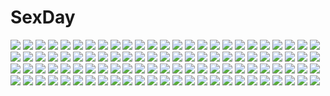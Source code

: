 # SexDay
![](https://konachan.com/image/043dbb888057c431b660e849b11ada03/Konachan.com%20-%2010257%20tagme.jpg)
![](https://konachan.com/image/0580de8383de618607c51a31d62423f6/Konachan.com%20-%20245584%20blonde_hair%20braids%20breasts%20cafeore%20chain%20clouds%20gloves%20green_eyes%20petals%20saber%20saber_alter%20short_hair%20sky%20sword%20thighhighs%20weapon%20yellow_eyes.jpg)
![](https://konachan.com/jpeg/91cfe4bca6b76bddbc6d6485025ce002/Konachan.com%20-%2030668%20aquaplus%20dengeki_hime%20leaf%20mitsumi_misato%20scan%20to_heart%20to_heart_2.jpg)
![](https://konachan.com/jpeg/c9e876a48857a2e7d02cd5d9f82df5db/Konachan.com%20-%20133711%20aliasing%20blue_eyes%20breasts%20cum%20gray_hair%20green_eyes%20kuuko%20long_hair%20nipples%20nude%20nyaruko%20penis%20pussy%20red_eyes%20red_hair%20tribadism%20y.ssanoha%20yuri.jpg)
![](https://konachan.com/image/560583386d73e013795be8de5b78bc9e/Konachan.com%20-%20139202%20ganaha_hibiki%20hagiwara_yukiho%20hoshii_miki%20idolmaster%20kikuchi_makoto%20kisaragi_chihaya%20rariemonn%20takatsuki_yayoi.jpg)
![](https://konachan.com/jpeg/72ba1521e901d404bac807cad23f0c18/Konachan.com%20-%20255081%20bug_system%20censored%20game_cg%20glasses%20green_eyes%20haze_man_-_the_local_hero_-%20kyou_%28kurifuto%29%20long_hair%20mikazuki_touko%20open_shirt%20penis%20purple_hair.jpg)
![](https://konachan.com/jpeg/9b8e382ebf941753e69db428493c6bc1/Konachan.com%20-%208817%20akaneiro_no_palette%20canvas2_niji_iro_no_sketch%20hasumi_elan%20housen_elis.jpg)
![](https://konachan.com/image/d0a8ec312e8db9c25a0ffa8ceeeeb0b9/Konachan.com%20-%20249332%202girls%20anthropomorphism%20eurasian_eagle-owl_%28kemono_friends%29%20kemono_friends%20northern_white-faced_owl_%28kemono_friends%29%20tagme_%28artist%29.jpg)
![](https://konachan.com/image/836baf4fcb190dd70c5234a9786f7325/Konachan.com%20-%20201246%20all_male%20anthropomorphism%20blonde_hair%20long_hair%20lowlight_kirilenko%20male%20shishiou%20sword%20touken_ranbu%20weapon.jpg)
![](https://konachan.com/image/c7f240aef8c10b4c98fca04dce8e242e/Konachan.com%20-%2025272%20animal_ears%20catgirl.jpg)
![](https://konachan.com/image/9d01bdb9788113f0a0cace3c09ed63d0/Konachan.com%20-%20119098%20akemi_homura%20flowers%20kaname_madoka%20mahou_shoujo_madoka_magica%20miki_sayaka%20sakura_kyouko%20sodapop_%28iemaki%29%20tomoe_mami.jpg)
![](https://konachan.com/image/106fd9eeeb2c7706bad84cb79613a9ab/Konachan.com%20-%207112%20gagraphic%20logo%20loli%20tobe_sunaho%20watermark.jpg)
![](https://konachan.com/image/a7763fc5042da5c7f5111ea62ccf246c/Konachan.com%20-%2052964%20amatsu_touko%20marginal_skip%20misagiri_kanade%20mitha%20miyazaki_yukina%20moonstone%20neithright_heithlover%20sheila_el_elise.jpg)
![](https://konachan.com/image/2aa278f3247f00c550098869845f3c6b/Konachan.com%20-%2093649%202girls%20blue_hair%20brown_hair%20ginta%20green_eyes%20original%20panties%20pantyhose%20red_eyes%20underwear%20yuri.jpg)
![](https://konachan.com/jpeg/0ba877c6c144cf98e1ddba112687dce9/Konachan.com%20-%20121997%20blonde_hair%20f7%28eiki%29%20hat%20moriya_suwako%20polychromatic%20touhou%20yellow_eyes.jpg)
![](https://konachan.com/jpeg/ead1453161c70651f34e7a96ebadf2cd/Konachan.com%20-%20125568%20blonde_hair%20flandre_scarlet%20haipa_okara%20hat%20red_eyes%20touhou%20vampire%20wings.jpg)
![](https://konachan.com/image/47e11b1e19552a540675a291ea900edc/Konachan.com%20-%2095428%20dress%20komeiji_satori%20natsumi_akira%20purple_hair%20short_hair%20touhou%20wedding_attire.jpg)
![](https://konachan.com/image/5213e1ab6ef451d2b8d78c6a2c2b75e0/Konachan.com%20-%2044455%20blue_eyes%20blush%20nanao_naru%20purple_hair%20ribbons%20school_uniform%20teddy_bear%20valentine.jpg)
![](https://konachan.com/image/05cc43c2c45f2682efcf2e1963173630/Konachan.com%20-%2085170%20alucard%20gun%20hellsing%20moon%20weapon.jpg)
![](https://konachan.com/image/029b2b63ae74703ff1e6933148252945/Konachan.com%20-%20170900%20armin_arlert%20black_hair%20blonde_hair%20book%20brown_hair%20eren_jaeger%20glasses%20gray_eyes%20green_eyes%20group%20hanji_zoe%20kiragera%20scarf%20short_hair%20tie%20yellow_eyes.jpg)
![](https://konachan.com/jpeg/5a9e848798e9c9c3c5032866de2aba84/Konachan.com%20-%20285419%20aliasing%20aqua_eyes%20aqua_hair%20ayamy%20blush%20breast_hold%20breasts%20cameltoe%20cleavage%20dress%20garter_belt%20long_hair%20maid%20panties%20stockings%20underwear.jpg)
![](https://konachan.com/jpeg/f629205608b0b0f13ec548caca9ae2e5/Konachan.com%20-%20289920%20bed%20blush%20breasts%20collar%20idolmaster%20navel%20no_bra%20noriuma%20panties%20phone%20pink_eyes%20pink_hair%20shirt_lift%20short_hair%20tears%20underboob%20underwear%20wristwear.jpg)
![](https://konachan.com/image/b54e4b8421f3a05b24a4d4477db16470/Konachan.com%20-%20124336%20aqua_eyes%20aqua_hair%20breasts%20collar%20league_of_legends%20long_hair%20nipples%20nude%20oni-noboru%20pussy%20sona_buvelle%20thighhighs%20twintails%20uncensored.jpg)
![](https://konachan.com/jpeg/7e13ea80c790dcd90421510e73dab3b4/Konachan.com%20-%20149613%20game_cg%20ko%7Echa%20saimon_misumi%20witch%27s_garden.jpg)
![](https://konachan.com/image/0868865fdf063acb0356255b3949c3a7/Konachan.com%20-%2018584%20animal_ears%20asobi_ni_iku_yo%21%20bell%20blonde_hair%20catgirl%20collar%20eris_%28asobi_ni_iku_yo%21%29%20houden_eizou%20long_hair%20tail%20white.jpg)
![](https://konachan.com/jpeg/ae8e185250a4416cbbf34a58abe88073/Konachan.com%20-%20233057%20aqua_eyes%20bell%20blonde_hair%20bondage%20bow%20breasts%20cait%20christmas%20dress%20elbow_gloves%20garter_belt%20gloves%20headband%20kashiwazaki_sena%20long_hair%20signed%20white.jpg)
![](https://konachan.com/image/2107a08887d4920a1acb21e0dae9df79/Konachan.com%20-%20297809%20anthropomorphism%20barefoot%20japanese_clothes%20kantai_collection%20panties%20sketch%20underwear%20zarashi%20zuihou_%28kancolle%29.jpg)
![](https://konachan.com/image/d49b3960d82586ae810c64b0c2ffdfde/Konachan.com%20-%2051445%20hatsune_miku%20komatsu_eiji%20vocaloid.jpg)
![](https://konachan.com/image/f21ce00ddce9536e95dae255af7435b7/Konachan.com%20-%20195163%20boots%20brown_hair%20dress%20forest%20green_eyes%20kanbe_kotori%20key%20long_hair%20nor_%28artist%29%20panties%20rewrite%20school_uniform%20thighhighs%20tree%20underwear%20visualart.jpg)
![](https://konachan.com/jpeg/2e1f23be18b5342bc6efda3eebf07910/Konachan.com%20-%20220034%20black_hair%20brown_hair%20flowers%20gloves%20gray_hair%20group%20long_hair%20petals%20purple_hair%20ribbons%20short_hair%20skirt%20thighhighs%20tree%20twintails%20weapon.jpg)
![](https://konachan.com/jpeg/764854cdad7756b8acbb5eead81cc8f5/Konachan.com%20-%20240429%20black_hair%20drink%20eyepatch%20kasagarasu%20orange_eyes%20original%20short_hair%20sumi_elias%20tail%20techgirl.jpg)
![](https://konachan.com/image/ba92f9445998af745f02f246b1c6037c/Konachan.com%20-%2040319%20fujima_takuya%20hatsune_miku%20kagamine_rin%20swimsuit%20vocaloid.jpg)
![](https://konachan.com/jpeg/72e370e6cd78e283a815081c57c0a472/Konachan.com%20-%20260332%20aoi_haruto%20barefoot%20black_hair%20blue_hair%20front_wing%20game_cg%20gloves%20green_eyes%20kick%20long_hair%20male%20nogami%20ponytail%20short_hair%20watanabe_akio.jpg)
![](https://konachan.com/image/ab3cb9ea1127b98bece93925144ad13f/Konachan.com%20-%2042391%20allegro_mistic%20blonde_hair%20calendar%20flowers%20goth-loli%20hat%20lolita_fashion%20purple_eyes%20rose%20tagme%20thighhighs.jpg)
![](https://konachan.com/jpeg/ded95ebabaf2bccf0725f10df1b18587/Konachan.com%20-%2055700%2077%20brown_hair%20green_eyes%20hoshiba_sora%20long_hair%20ponytail%20school_uniform%20tenmaso%20wink.jpg)
![](https://konachan.com/image/6f60dcd722a65e1ac1879fcff70410a5/Konachan.com%20-%20267590%20brown_eyes%20hat%20hoodie%20island_%28game%29%20long_hair%20ohara_rinne%20ttnap%20white_hair.jpg)
![](https://konachan.com/image/0da03bb40eeb4f81879c940346a682d3/Konachan.com%20-%2023360%20animal%20animal_ears%20born_freaks%20cat%20catgirl%20summer.jpg)
![](https://konachan.com/image/bb8a5ceca14ab7776176a7f4c67ee0c9/Konachan.com%20-%20149692%20bikini%20culture_japan%20hoshikawa_kanata%20iizuki_tasuku%20navel%20suenaga_mirai%20swimsuit.jpg)
![](https://konachan.com/jpeg/df118a3ec7d25f211a32dd56907cbe78/Konachan.com%20-%20221673%20dress%20microphone%20mizuki_nana%20original%20ponytail%20tsubura.jpg)
![](https://konachan.com/image/da5cbeb99e425d4de9f55e7ace7b8acb/Konachan.com%20-%2062388%20nipples%20nude%20tagme.jpg)
![](https://konachan.com/image/a22834c91ad7518af4cec806235888b2/Konachan.com%20-%2068163%20blue_hair%20brown_hair%20game_cg%20gray_hair%20green_eyes%20group%20hanafubuki%20miyano_shion%20orange_eyes%20purple_hair%20red_eyes%20school_uniform%20yellow_eyes.jpg)
![](https://konachan.com/jpeg/748f4a917de65b6a118e6704d85239ab/Konachan.com%20-%20139245%202girls%20bed%20candy%20flandre_scarlet%20food%20lollipop%20moon%20neko_kumichou_%28alia%29%20panties%20remilia_scarlet%20touhou%20underwear%20vampire.jpg)
![](https://konachan.com/jpeg/268c1417eb99dc32babadc728560795c/Konachan.com%20-%20278313%20anthropomorphism%20bed%20blonde_hair%20blush%20breast_hold%20green_eyes%20kantai_collection%20long_hair%20navel%20nipples%20nude%20rensanma%20twintails.jpg)
![](https://konachan.com/image/6c14cfd16b18198b0c2b7e982bac9b31/Konachan.com%20-%2022988%20bleach%20soifon.jpg)
![](https://konachan.com/image/f80dddb30005102c548a67f3b055a1e8/Konachan.com%20-%20192922%20bicolored_eyes%20brown_hair%20candy%20hajida%20lollipop%20long_hair%20original%20skirt%20thighhighs%20zettai_ryouiki.jpg)
![](https://konachan.com/image/e582f4e17c99de02bcc2d26a2dfd42d3/Konachan.com%20-%2014993%20all_male%20male%20naruto%20uzumaki_naruto.jpg)
![](https://konachan.com/image/7aecb36f28eb83b2cc746c145b79489c/Konachan.com%20-%20198376%20animal%20blue%20kakotomirai_%28harvester%29%20monochrome%20original.jpg)
![](https://konachan.com/jpeg/b9aab2c52cfec3f39fcdc021493cbcbb/Konachan.com%20-%20183475%20barefoot%20bikini%20black_hair%20breasts%20chiro%20cleavage%20green_eyes%20long_hair%20original%20pointed_ears%20swimsuit.jpg)
![](https://konachan.com/jpeg/21ff4e4ddea8ae464887f18e0058cf9f/Konachan.com%20-%20145883%20bed%20bondage%20breasts%20fingering%20masturbation%20miyama-zero%20navel%20nipples%20original%20short_hair.jpg)
![](https://konachan.com/image/b7aab7e254354e8a9b02cb7e95221ad7/Konachan.com%20-%20242952%20archer%20black_hair%20blush%20breasts%20couch%20fate_%28series%29%20jyt%20long_hair%20male%20navel%20penis%20pussy%20red_eyes%20sex%20spread_legs%20thighhighs%20uncensored.jpg)
![](https://konachan.com/image/103da1f7816f3aae82f1f84108ec3579/Konachan.com%20-%2045762%20brown_eyes%20brown_hair%20cherry_blossoms%20clouds%20flowers%20horibe_hiderou%20kneehighs%20petals%20school_uniform%20short_hair%20skirt%20sky.jpg)
![](https://konachan.com/image/912c1fb1841530aba1f59760e511bd36/Konachan.com%20-%20275071%20anthropomorphism%20autumn%20boots%20brown%20brown_hair%20dress%20food%20hinata_yuu_%28artist%29%20kantai_collection%20leaves%20school_uniform%20short_hair%20yukikaze_%28kancolle%29.jpg)
![](https://konachan.com/jpeg/c3bc230cd25ac5002280324fcf895fab/Konachan.com%20-%2015993%20close%20glasses%20hidaka_megumi%20hirakawa_natsumi%20koizumi_chika%20kyou_no_go_no_ni%20vector.jpg)
![](https://konachan.com/image/6e96a53ef0aa9799f3835f1fe53ff396/Konachan.com%20-%2070752%20all_male%20katekyou_hitman_reborn%20male%20sasagawa_ryohei.jpg)
![](https://konachan.com/jpeg/4b969e59c8ad1d78c0867c9880b33f3e/Konachan.com%20-%20277300%20anus%20ass%20beach%20blush%20bra%20breasts%20censored%20clouds%20dark_skin%20nipples%20original%20phone%20pussy%20sex%20skirt%20sky%20tan_lines%20underwear%20water%20wink%20wristwear.jpg)
![](https://konachan.com/jpeg/32346d77a48b6e52d4575d40ab2abf7e/Konachan.com%20-%20192293%20animal_ears%20breasts%20brown_hair%20cleavage%20fang%20imaizumi_kagerou%20pink_eyes%20shirosato%20tail%20touhou%20wolfgirl.jpg)
![](https://konachan.com/image/b438e544de604de2e9345bfccc3f6fe1/Konachan.com%20-%2033539%20tagme%20ultra_maniac.jpg)
![](https://konachan.com/image/273cb72891be3b3ec65594f86adc42d9/Konachan.com%20-%20153245%20cropped%20dragon%20gia%20moon%20original%20purple_eyes.jpg)
![](https://konachan.com/jpeg/dc1a9994127fa1f41b4224f48f3c5536/Konachan.com%20-%20295353%20aoi_kumiko%20ass%20black_hair%20cameltoe%20flat_chest%20leotard%20loli%20original%20pantyhose%20signed%20third-party_edit.jpg)
![](https://konachan.com/image/647739cc8ceaea8649b16b7438735218/Konachan.com%20-%2070019%20close%20true_tears.jpg)
![](https://konachan.com/image/7d9546e217f65276e26f6d48dea44a01/Konachan.com%20-%20140527%20cigarette%20eyepatch%20hei_yan-m82a1%20original%20smoking%20tears.jpg)
![](https://konachan.com/jpeg/2a981cc5e754eada829933cac82d021d/Konachan.com%20-%2038528%20abhar%20blush%20brown_eyes%20brown_hair%20deep_blue_sky_%26_pure_white_wings%20misaki_kurehito%20school_uniform%20short_hair%20tie%20tsuyazaki_kokage.jpg)
![](https://konachan.com/image/81601bacdad6c517711fbf65990200dc/Konachan.com%20-%2072996%20brown_hair%20katanagatari%20long_hair%20ponytail%20red_hair%20yasuri_shichika.jpg)
![](https://konachan.com/image/93b9cad7e6d6cb461089251bc7a0b003/Konachan.com%20-%20198292%20anus%20aqua_eyes%20aqua_hair%20barefoot%20blush%20cum%20glasses%20jpeg_artifacts%20pussy%20sapphire_satou%20short_hair%20spread_legs%20spread_pussy%20tabitha%20uncensored.jpg)
![](https://konachan.com/image/0ef4314c45818b50d48c0d2b3287b6df/Konachan.com%20-%2032537%20lisianthus%20nerine%20pointed_ears%20shuffle.jpg)
![](https://konachan.com/image/fc475af93fc178688c322b82a98fe48a/Konachan.com%20-%208314%20tagme.jpg)
![](https://konachan.com/jpeg/5a679337c3b41ce4ef11de8df1478e1e/Konachan.com%20-%20192899%20breasts%20censored%20game_cg%20koutaro%20nipples%20pink_eyes%20pink_hair%20pussy%20short_hair%20spread_legs%20takara_ichiko%20tropical_vacation%20twinkle.jpg)
![](https://konachan.com/image/a20167b32f5510eb7121d85e9ad7c301/Konachan.com%20-%20255659%20animal%20animal_ears%20aqua_eyes%20black_hair%20blonde_hair%20breasts%20cleavage%20fox%20katana%20kimono%20kimura_%28ykimu%29%20male%20mask%20original%20red_eyes%20spear%20sword%20weapon.jpg)
![](https://konachan.com/image/0ae8dd250c621dc975eecc221eb40408/Konachan.com%20-%20298411%20christmas%20close%20doll%20drink%20food%20luode_huayuan%20original%20pantyhose%20puppet%20ribbons.jpg)
![](https://konachan.com/image/8126d8dff5560eb9c9cfed4c813971cc/Konachan.com%20-%2046422%20murakami_suigun%20school_uniform%20tagme.jpg)
![](https://konachan.com/image/e3cc027b88845d1a403d0ae1303126d2/Konachan.com%20-%208233%20cirno%20fairy%20touhou.jpg)
![](https://konachan.com/image/8baa9a753860643ffd27e8c55e617a73/Konachan.com%20-%2013482%20brown_eyes%20brown_hair%20mizusawa_ruri%20ruri_iro_rinne%20school_uniform%20yoshinari_atsushi.jpg)
![](https://konachan.com/image/7a28179ce3e8029519f320aa94aeb17d/Konachan.com%20-%20283938%20animal_ears%20apron%20aqua_eyes%20bed%20blonde_hair%20blush%20catgirl%20food%20gloves%20headdress%20long_hair%20maid%20neps-l%20ribbons%20signed%20stockings%20taiyaki%20twintails.jpg)
![](https://konachan.com/image/563c6ca2ef2b0dff00b463a0c4438c06/Konachan.com%20-%2081837%20blue_hair%20hatsune_miku%20headphones%20signed%20twintails%20vocaloid%20watermark.jpg)
![](https://konachan.com/image/417a8d7c2b441f4149d43506c16715ce/Konachan.com%20-%20206428%20fate_%28series%29%20fate_stay_night%20long_hair%20magicians%20matou_sakura%20night%20purple_eyes%20purple_hair%20ribbons%20watermark.jpg)
![](https://konachan.com/jpeg/ed20f7eef97c5460fbb26c886719a72b/Konachan.com%20-%20216750%20all_male%20aoi_hinata%20aoi_yuuta%20aqua_eyes%20ensemble_stars%21%20headphones%20hinata_%28uzukitten%29%20male%20red_hair%20short_hair%20twins.jpg)
![](https://konachan.com/image/f7ed87185a81aa7f09db54c9dc2996a7/Konachan.com%20-%2015896%20azuki_%28munekyun_heart_de_koishiteru%29%20munekyun_heart_de_koishiteru%20tagme.jpg)
![](https://konachan.com/image/b7b5348cc58a9f0c342bf53fdef70cf0/Konachan.com%20-%20115966%202girls%20blonde_hair%20blue_eyes%20book%20bow%20dress%20hat%20kirisame_marisa%20ldld2%20long_hair%20patchouli_knowledge%20purple_hair%20signed%20touhou%20witch.jpg)
![](https://konachan.com/jpeg/9f83e772d7435f3df6f47b849d2454a4/Konachan.com%20-%20252069%20bed%20black_hair%20blue_eyes%20blush%20breasts%20cleavage%20matsui_hiroaki%20rem_%28re%3Azero%29%20re%3Azero_kara_hajimeru_isekai_seikatsu%20scan%20sketch.jpg)
![](https://konachan.com/jpeg/dbc1716a04a4c2ba9d2b823922c5749a/Konachan.com%20-%20279536%20butterfly%20tomato_%28lsj44867%29%20vocaloid%20xingchen.jpg)
![](https://konachan.com/jpeg/7359edf449d161539b1e9674ba77d31c/Konachan.com%20-%20112155%20breasts%20loli%20mahou_shoujo_lyrical_nanoha%20mahou_shoujo_lyrical_nanoha_the_movie_1st%20nipples%20nude%20takamachi_nanoha%20wink.jpg)
![](https://konachan.com/image/60e2b49023c0430bcac6a3cea47e7ba2/Konachan.com%20-%2021430%20blood_%28anime%29%20haji%20otonashi_saya%20sword%20weapon.jpg)
![](https://konachan.com/image/de03295902a7a063d2496abec5a6156d/Konachan.com%20-%2082169%20aqua_eyes%20aqua_hair%20dark%20dress%20hatsune_miku%20long_hair%20matayoshi%20petals%20tree%20twintails%20vocaloid.jpg)
![](https://konachan.com/jpeg/5f733b5c594f0bd0c82e9ef5d01a13d3/Konachan.com%20-%2068491%20blush%20breasts%20matsubara_yuna%20navel%20nipples%20nude%20oda_nanami%20peko%20ribbons%20sono_hanabira_ni_kuchizuke_wo%20yuri.jpg)
![](https://konachan.com/image/658557be42c2ffe7180d0ac247e5a195/Konachan.com%20-%20161643%20date_a_live%20itsuka_kotori%20jpeg_artifacts%20red_eyes%20red_hair.jpg)
![](https://konachan.com/image/c1e9c56aade8722821808bc991fad89a/Konachan.com%20-%2026641%20hazuki%20tsukuyomi_moon_phase.jpg)
![](https://konachan.com/image/c9ffe401bb19fbb5082d438c5600a3b3/Konachan.com%20-%20127670%20azure_%28capriccio%29%20blush%20breasts%20cleavage%20erect_nipples%20no_bra%20open_shirt%20original%20panties%20pink_eyes%20striped_panties%20thighhighs%20underwear.jpg)
![](https://konachan.com/jpeg/8e2e0e4be1abc01cf345c48cefa533f9/Konachan.com%20-%20285609%20animal_ears%20bell%20bondage%20catgirl%20collar%20cropped%20kyubi%20long_hair%20original%20red_eyes%20shirt%20white_hair.jpg)
![](https://konachan.com/image/9e9ef4d145a79bf2447af6524257b9bb/Konachan.com%20-%20196965%20dark%20hatsune_miku%20long_hair%20polychromatic%20rain%20tianya_beiming%20twintails%20vocaloid%20water.jpg)
![](https://konachan.com/jpeg/51dc75cc0734afd957ee49b5edc996d3/Konachan.com%20-%20291776%202girls%20barefoot%20fixro2n%20original%20pantyhose%20ruins%20short_hair%20water.jpg)
![](https://konachan.com/image/c593963708907cdbf033389a2b9132b9/Konachan.com%20-%20237913%20animal%20bird%20black_hair%20building%20original%20shorts%20sky%20stairs%20takayasu_ikumi%20twintails.jpg)
![](https://konachan.com/jpeg/6fd1d2cef66458d65a1b5ea50a0deacc/Konachan.com%20-%20160788%202girls%20animal_ears%20blush%20breasts%20bunny_ears%20bunnygirl%20cum%20green_hair%20kochiya_sanae%20long_hair%20nipples%20nude%20pink_hair%20red_eyes%20touhou%20yellow_eyes.jpg)
![](https://konachan.com/image/b4e94b6ee921eea7a2de82caf618777a/Konachan.com%20-%20204148%20cangkong%20jpeg_artifacts%20rwby%20weiss_schnee.jpg)
![](https://konachan.com/image/e71a48d20b60303542635b67cc00f101/Konachan.com%20-%2060400%20forest%20green%20green_eyes%20green_hair%20hatsune_miku%20katou_taira%20long_hair%20skirt%20thighhighs%20tree%20twintails%20vocaloid%20water.jpg)
![](https://konachan.com/image/f34966840c7e17ae604286ae8b4d4440/Konachan.com%20-%2029888%20bunnygirl%20code_geass%20kallen_stadtfeld%20white.jpg)
![](https://konachan.com/jpeg/f424641c2c76baafb7a6fd6c2b64b742/Konachan.com%20-%20292426%20close%20naked_shirt%20navel%20nopan%20open_shirt%20original%20pubic_hair%20shirt%20twinpoo.jpg)
![](https://konachan.com/image/3b0b9efbe03bf8e05d48e14984c31cfa/Konachan.com%20-%2021867%20kuroi_nanako%20lucky_star.jpg)
![](https://konachan.com/image/8e2b4e4e05708e95755e398554a3aebc/Konachan.com%20-%20286399%202girls%20bodysuit%20bow%20breasts%20cameltoe%20choker%20cleavage%20clouds%20gloves%20jyt%20long_hair%20navel%20original%20panties%20parody%20petals%20red_eyes%20ribbons%20sky%20stockings.jpg)
![](https://konachan.com/jpeg/937447d7650d9f3c2f64faf17001dccd/Konachan.com%20-%20256441%20black_hair%20houtengeki%20long_hair%20original%20panties%20pointed_ears%20signed%20skirt%20skirt_lift%20thighhighs%20twintails%20underwear%20white%20wristwear%20yellow_eyes.jpg)
![](https://konachan.com/image/fb0ec542b60b48bbe361bd09994c2665/Konachan.com%20-%2037462%20anus%20ass%20blue_eyes%20breasts%20brown_hair%20nude%20pussy%20short_hair%20spread_legs%20uncensored.jpg)
